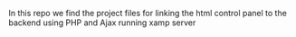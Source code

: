 In this repo we find the project files for linking the html control panel to the backend using PHP and Ajax running xamp server 
